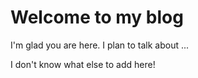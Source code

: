 # Welcome to my blog

I'm glad you are here. I plan to talk about ...

I don't know what else to add here!
